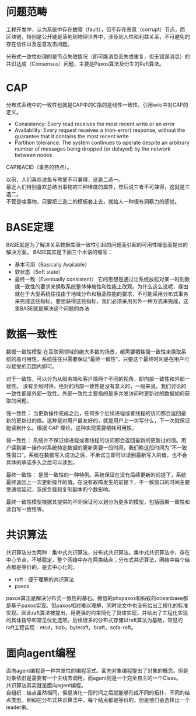 # 问题范畴
工程开发中，认为系统中存在故障（fault），但不存在恶意（corrupt）节点，而区块链，特别是公开链是落地到物理世界中，涉及到人性和利益关系，不可避免的存在信任以及恶意攻击问题。

分布式一致性处理的是节点失效情况（即可能消息丢失或重复，但无错误消息）的共识达成（Consensus）问题，主要是Paxos算法及衍生的Raft算法。

# CAP
分布式系统中的一致性也就是CAP中的C指的是线性一致性。引用wiki中对CAP的定义。

* Consistency: Every read receives the most recent write or an error
* Availability: Every request receives a (non-error) response, without the guarantee that it contains the most recent write
* Partition tolerance: The system continues to operate despite an arbitrary number of messages being dropped (or delayed) by the network between nodes

CAP和ACID（事务的特点）。

以前，人们喜欢说鱼与熊掌不可兼得，这是二选一。  
最近人们特别喜欢总结出事物的三种维度的属性，然后说三者不可兼得，这就是三选二。  
不管是啥事物，只要把三选二的模板套上去，就给人一种很有洞察力的感觉。  

# BASE定理
BASE就是为了解决关系数据库强一致性引起的问题而引起的可用性降低而提出的解决方案。
BASE其实是下面三个术语的缩写：
- 基本可用（Basically Available）
- 软状态（Soft state）
- 最终一致（Eventually consistent）
   它的思想是通过让系统放松对某一时刻数据一致性的要求来换取系统整体伸缩性和性能上改观。为什么这么说呢，缘由就在于大型系统往往由于地域分布和极高性能的要求，不可能采用分布式事务来完成这些指标，要想获得这些指标，我们必须采用另外一种方式来完成，这里BASE就是解决这个问题的办法

# 数据一致性
数据一致性模型
在互联网领域的绝大多数的场景，都需要牺牲强一致性来换取系统的高可用性，系统往往只需要保证“最终一致性”，只要这个最终时间是在用户可以接受的范围内即可。

对于一致性，可以分为从服务端和客户端两个不同的视角，即内部一致性和外部一致性。
没有全局时钟，绝对的内部一致性是没有意义的，一般来说，我们讨论的一致性都是外部一致性。外部一致性主要指的是多并发访问时更新过的数据如何获取的问题。

强一致性：
当更新操作完成之后，任何多个后续进程或者线程的访问都会返回最新的更新过的值。这种是对用户最友好的，就是用户上一次写什么，下一次就保证能读到什么。根据 CAP 理论，这种实现需要牺牲可用性。

弱一致性：
系统并不保证续进程或者线程的访问都会返回最新的更新过的值。用户读到某一操作对系统特定数据的更新需要一段时间，我们称这段时间为“不一致性窗口”。系统在数据写入成功之后，不承诺立即可以读到最新写入的值，也不会具体的承诺多久之后可以读到。

最终一致性：
是弱一致性的一种特例。系统保证在没有后续更新的前提下，系统最终返回上一次更新操作的值。在没有故障发生的前提下，不一致窗口的时间主要受通信延迟，系统负载和复制副本的个数影响。

最终一致性模型根据其提供的不同保证可以划分为更多的模型，包括因果一致性和读自写一致性等。
# 共识算法
共识算法分为两种：集中式共识算法，分布式共识算法。集中式共识算法中，存在中心节点，不够稳定，整个网络中存在两类结点；分布式共识算法，网络中每个结点都是等价的，是去中心化的。  
* raft：便于理解的共识算法
* paxos

paxos算法是解决分布式一致性的基石。微信的phxpaxos和蚂蚁的oceanbase都是基于paxos实现。但paxos相对难以理解，同时论文中也没有给出工程化的标准实现。因此raft算法被提出，用更强的约束简化了具体实现，并给出了工程化实现的具体指导和常见优化选项。后续很多的分布式存储以raft算法为基础，常见的raft工程实现：etcd，tidb，byteraft，braft，sofa-raft。  

# 面向agent编程
面向agent编程是一种并发性的编程范式。面向对象编程提出了对象的概念。但是对象依旧是需要有一个主线去调用。而agent则是一个完全自主的一个Class。  
共识算法其实就是面向agent编程。  
自组织：结点虽然相同，但是演化一段时间之后就能够形成不同的拓扑、不同的结点类型。例如在分布式共识算法中，每个结点都是等价的，但是他们会选择出一个leader来。  

